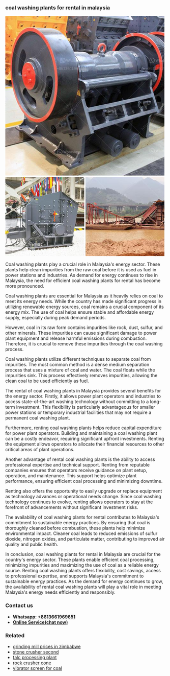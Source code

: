 <h3>coal washing plants for rental in malaysia</h3><img src='1708497383.jpg' alt=''><p>Coal washing plants play a crucial role in Malaysia's energy sector. These plants help clean impurities from the raw coal before it is used as fuel in power stations and industries. As demand for energy continues to rise in Malaysia, the need for efficient coal washing plants for rental has become more pronounced.</p><p>Coal washing plants are essential for Malaysia as it heavily relies on coal to meet its energy needs. While the country has made significant progress in utilizing renewable energy sources, coal remains a crucial component of its energy mix. The use of coal helps ensure stable and affordable energy supply, especially during peak demand periods.</p><p>However, coal in its raw form contains impurities like rock, dust, sulfur, and other minerals. These impurities can cause significant damage to power plant equipment and release harmful emissions during combustion. Therefore, it is crucial to remove these impurities through the coal washing process.</p><p>Coal washing plants utilize different techniques to separate coal from impurities. The most common method is a dense medium separation process that uses a mixture of coal and water. The coal floats while the impurities sink. This process effectively removes impurities, allowing the clean coal to be used efficiently as fuel.</p><p>The rental of coal washing plants in Malaysia provides several benefits for the energy sector. Firstly, it allows power plant operators and industries to access state-of-the-art washing technology without committing to a long-term investment. This flexibility is particularly advantageous for smaller power stations or temporary industrial facilities that may not require a permanent coal washing plant.</p><p>Furthermore, renting coal washing plants helps reduce capital expenditure for power plant operators. Building and maintaining a coal washing plant can be a costly endeavor, requiring significant upfront investments. Renting the equipment allows operators to allocate their financial resources to other critical areas of plant operations.</p><p>Another advantage of rental coal washing plants is the ability to access professional expertise and technical support. Renting from reputable companies ensures that operators receive guidance on plant setup, operation, and maintenance. This support helps optimize plant performance, ensuring efficient coal processing and minimizing downtime.</p><p>Renting also offers the opportunity to easily upgrade or replace equipment as technology advances or operational needs change. Since coal washing technology continues to evolve, renting allows operators to stay at the forefront of advancements without significant investment risks.</p><p>The availability of coal washing plants for rental contributes to Malaysia's commitment to sustainable energy practices. By ensuring that coal is thoroughly cleaned before combustion, these plants help minimize environmental impact. Cleaner coal leads to reduced emissions of sulfur dioxide, nitrogen oxides, and particulate matter, contributing to improved air quality and public health.</p><p>In conclusion, coal washing plants for rental in Malaysia are crucial for the country's energy sector. These plants enable efficient coal processing, minimizing impurities and maximizing the use of coal as a reliable energy source. Renting coal washing plants offers flexibility, cost savings, access to professional expertise, and supports Malaysia's commitment to sustainable energy practices. As the demand for energy continues to grow, the availability of rental coal washing plants will play a vital role in meeting Malaysia's energy needs efficiently and responsibly.</p><h3>Contact us</h3><ul><li><strong>Whatsapp:&nbsp;<a href="https://wa.me/8613661969651">+8613661969651</a></strong></li><li><a href="https://swt.shibang-china.com/?git&amp;zhl&amp;coal washing plants for rental in malaysia"><strong>Online Service(chat now)</strong></a></li></ul><h3>Related</h3><ul><li><a href='grinding mill prices in zimbabwe.md'>grinding mill prices in zimbabwe</a></li><li><a href='stone crusher second.md'>stone crusher second</a></li><li><a href='talc processing plant.md'>talc processing plant</a></li><li><a href='rock crusher cone.md'>rock crusher cone</a></li><li><a href='vibrator screen for coal.md'>vibrator screen for coal</a></li></ul>